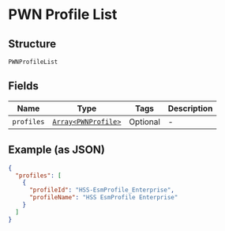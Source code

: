 
# PWN Profile List

## Structure

`PWNProfileList`

## Fields

| Name | Type | Tags | Description |
|  --- | --- | --- | --- |
| `profiles` | [`Array<PWNProfile>`](../../doc/models/pwn-profile.md) | Optional | - |

## Example (as JSON)

```json
{
  "profiles": [
    {
      "profileId": "HSS-EsmProfile_Enterprise",
      "profileName": "HSS EsmProfile Enterprise"
    }
  ]
}
```

